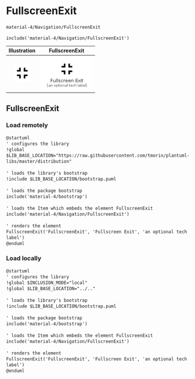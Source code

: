 # FullscreenExit


```text
material-4/Navigation/FullscreenExit
```

```text
include('material-4/Navigation/FullscreenExit')
```



| Illustration | FullscreenExit |
| :---: | :---: |
| ![illustration for Illustration](../../material-4/Navigation/FullscreenExit.png) | ![illustration for FullscreenExit](../../material-4/Navigation/FullscreenExit.Local.png) |




## FullscreenExit

### Load remotely
```plantuml
@startuml
' configures the library
!global $LIB_BASE_LOCATION="https://raw.githubusercontent.com/tmorin/plantuml-libs/master/distribution"

' loads the library's bootstrap
!include $LIB_BASE_LOCATION/bootstrap.puml

' loads the package bootstrap
include('material-4/bootstrap')

' loads the Item which embeds the element FullscreenExit
include('material-4/Navigation/FullscreenExit')

' renders the element
FullscreenExit('FullscreenExit', 'Fullscreen Exit', 'an optional tech label')
@enduml
```

### Load locally
```plantuml
@startuml
' configures the library
!global $INCLUSION_MODE="local"
!global $LIB_BASE_LOCATION="../.."

' loads the library's bootstrap
!include $LIB_BASE_LOCATION/bootstrap.puml

' loads the package bootstrap
include('material-4/bootstrap')

' loads the Item which embeds the element FullscreenExit
include('material-4/Navigation/FullscreenExit')

' renders the element
FullscreenExit('FullscreenExit', 'Fullscreen Exit', 'an optional tech label')
@enduml
```

